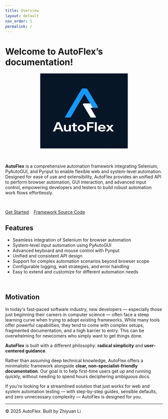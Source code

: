 ```yaml
---
title: Overview
layout: default
nav_order: 1
permalink: /
---
```


# Welcome to AutoFlex’s documentation!

<p align="center">
  <img src="https://raw.githubusercontent.com/lzyeil/AutoFlex/main/assets/logo.png" alt="AutoFlex Logo" width="280" height="240">
</p>


<br>

**AutoFlex** is a comprehensive automation framework integrating Selenium, PyAutoGUI, and Pynput to enable flexible web and system-level automation. Designed for ease of use and extensibility, AutoFlex provides an unified API to perform browser automation, GUI interaction, and advanced input control, empowering developers and testers to build robust automation work flows effortlessly.

<br>

<a href="https://lzyeil.github.io/AutoFlex/all-functions">Get Started</a>&nbsp;&nbsp;&nbsp;&nbsp;<a href="https://github.com/LZYEIL/AutoFlex">Framework Source Code</a>

## Features

- Seamless integration of Selenium for browser automation
- System-level input automation using PyAutoGUI
- Advanced keyboard and mouse control with Pynput
- Unified and consistent API design
- Support for complex automation scenarios beyond browser scope
- Configurable logging, wait strategies, and error handling
- Easy to extend and customize for different automation needs



<br>



## Motivation

In today's fast-paced software industry, new developers — especially those just beginning their careers in computer science — often face a steep learning curve when trying to adopt existing frameworks. While many tools offer powerful capabilities, they tend to come with complex setups, fragmented documentation, and a high barrier to entry. This can be overwhelming for newcomers who simply want to get things done.

**AutoFlex** is built with a different philosophy: **radical simplicity** and **user-centered guidance**.

Rather than assuming deep technical knowledge, AutoFlex offers a minimalistic framework alongside **clear, non-specialist-friendly documentation**. Our goal is to help first-time users get up and running quickly, without needing to spend hours deciphering ambiguous docs.

If you're looking for a streamlined solution that just works for web and system automation testing — with step-by-step guides, sensible defaults, and zero unnecessary complexity — AutoFlex is designed for you.



---

© 2025 AutoFlex. Built by Zhiyuan Li





